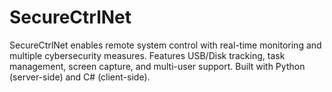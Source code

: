 # SecureCtrlNet
SecureCtrlNet enables remote system control with real-time monitoring and multiple cybersecurity measures. Features USB/Disk tracking, task management, screen capture, and multi-user support. Built with Python (server-side) and C# (client-side).
